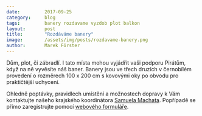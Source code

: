```yaml
---
date:         2017-09-25
category:     blog
tags:         banery rozdavame vyzdob plot balkon
layout:       post
title:        "Rozdáváme banery" 
image:        /assets/img/posts/rozdavame-banery.png
author:       Marek Förster
---
```


Dům, plot, či zábradlí. I tato místa mohou vyjádřit vaši podporu Pirátům, když na ně vyvěsíte náš baner.
Banery jsou ve třech druzích v černobílém provedení o rozměrech 100 x 200 cm s kovovými oky po obvodu pro praktičtější uchycení.

Ohledně poptávky, pravidlech umístění a možnostech dopravy k Vám kontaktujte našeho krajského koordinátora [Samuela Machata](../lide/samuel-machat).
Popřípadě se přímo zaregistrujte pomocí [webového formuláře](https://docs.google.com/forms/d/e/1FAIpQLSc9EIFoinulrzSvN7C26sXZ9ZFkqD5DxkEdd1Q3Ki4irxDpCA/viewform).
